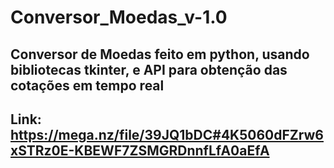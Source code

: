 # Conversor_Moedas_v-1.0
## Conversor de Moedas feito em python, usando bibliotecas tkinter, e API para obtenção das cotações em tempo real
## Link: https://mega.nz/file/39JQ1bDC#4K5060dFZrw6xSTRz0E-KBEWF7ZSMGRDnnfLfA0aEfA
